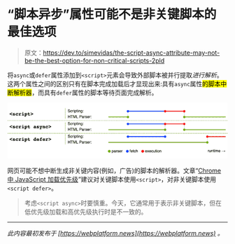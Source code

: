# “脚本异步”属性可能不是非关键脚本的最佳选项

> 原文：<https://dev.to/simevidas/the-script-async-attribute-may-not-be-the-best-option-for-non-critical-scripts-2pld>

将`async`或`defer`属性添加到`<script>`元素会导致外部脚本被并行提取*进行解析*。这两个属性之间的区别只有在脚本完成加载后才显现出来:具有`async`属性<mark>的脚本中断解析器</mark>，而具有`defer`属性的脚本等待页面完成解析。

[![Async scripts interrupt the parser, while deferred scripts wait for the page to finish parsing](img/bced99b5fe87679ff832f9886659d038.png)](https://res.cloudinary.com/practicaldev/image/fetch/s--DxRU5y0P--/c_limit%2Cf_auto%2Cfl_progressive%2Cq_auto%2Cw_880/https://webplatform.news/media/script-async-defer.png)

网页可能不想中断生成非关键内容(例如，广告)的脚本的解析器。文章“[Chrome 中 JavaScript 加载优先级](https://addyosmani.com/blog/script-priorities/)”建议对关键脚本使用`<script>`，对非关键脚本使用`<script defer>`。

> 考虑`<script async>`时要慎重。今天，它通常用于表示非关键脚本，但在低优先级加载和高优先级执行时是不一致的。

* * *

*此内容最初发布于 [https://webplatform.news](https://webplatform.news) 。*